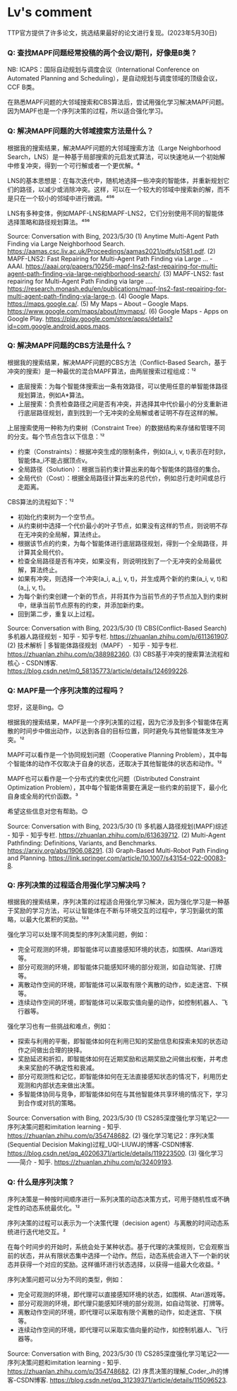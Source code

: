 # Lv's comment

TTP官方提供了许多论文，挑选结果最好的论文进行复现。(2023年5月30日)

### Q: 查找MAPF问题经常投稿的两个会议/期刊，好像是B类？

NB: ICAPS：国际自动规划与调度会议（International Conference on Automated Planning and Scheduling），是自动规划与调度领域的顶级会议，CCF B类。

在熟悉MAPF问题的大邻域搜索和CBS算法后，尝试用强化学习解决MAPF问题。因为MAPF也是一个序列决策的过程，所以适合强化学习。

### Q: 解决MAPF问题的大邻域搜索方法是什么？

根据我的搜索结果，解决MAPF问题的大邻域搜索方法（Large Neighborhood Search，LNS）是一种基于局部搜索的元启发式算法，可以快速地从一个初始解中修复冲突，得到一个可行解或者一个更优解。⁴

LNS的基本思想是：在每次迭代中，随机地选择一些冲突的智能体，并重新规划它们的路径，以减少或消除冲突。这样，可以在一个较大的邻域中搜索新的解，而不是只在一个较小的邻域中进行微调。⁴⁵⁶

LNS有多种变体，例如MAPF-LNS和MAPF-LNS2，它们分别使用不同的智能体选择策略和路径规划算法。⁴⁵⁶

Source: Conversation with Bing, 2023/5/30
(1) Anytime Multi-Agent Path Finding via Large Neighborhood Search. https://aamas.csc.liv.ac.uk/Proceedings/aamas2021/pdfs/p1581.pdf.
(2) MAPF-LNS2: Fast Repairing for Multi-Agent Path Finding via Large ... - AAAI. https://aaai.org/papers/10256-mapf-lns2-fast-repairing-for-multi-agent-path-finding-via-large-neighborhood-search/.
(3) MAPF-LNS2: fast repairing for Multi-Agent Path Finding via large .... https://research.monash.edu/en/publications/mapf-lns2-fast-repairing-for-multi-agent-path-finding-via-large-n.
(4) Google Maps. https://maps.google.ca/.
(5) My Maps – About – Google Maps. https://www.google.com/maps/about/mymaps/.
(6) Google Maps - Apps on Google Play. https://play.google.com/store/apps/details?id=com.google.android.apps.maps.

### Q: 解决MAPF问题的CBS方法是什么？

根据我的搜索结果，解决MAPF问题的CBS方法（Conflict-Based Search，基于冲突的搜索）是一种最优的混合MAPF算法，由两层搜索过程组成：¹²

- 底层搜索：为每个智能体搜索出一条有效路径，可以使用任意的单智能体路径规划算法，例如A*算法。
- 上层搜索：负责检查路径之间是否有冲突，并选择其中代价最小的分支重新进行底层路径规划，直到找到一个无冲突的全局解或者证明不存在这样的解。

上层搜索使用一种称为约束树（Constraint Tree）的数据结构来存储和管理不同的分支。每个节点包含以下信息：¹²

- 约束（Constraints）：根据冲突生成的限制条件，例如(a_i, v, t)表示在时刻t，智能体a_i不能占据顶点v。
- 全局路径（Solution）：根据当前约束计算出来的每个智能体的路径的集合。
- 全局代价（Cost）：根据全局路径计算出来的总代价，例如总行走时间或总行走距离。

CBS算法的流程如下：¹²

- 初始化约束树为一个空节点。
- 从约束树中选择一个代价最小的叶子节点，如果没有这样的节点，则说明不存在无冲突的全局解，算法终止。
- 根据该节点的约束，为每个智能体进行底层路径规划，得到一个全局路径，并计算其全局代价。
- 检查全局路径是否有冲突，如果没有，则说明找到了一个无冲突的全局最优解，算法终止。
- 如果有冲突，则选择一个冲突(a_i, a_j, v, t)，并生成两个新的约束(a_i, v, t)和(a_j, v, t)。
- 为每个新约束创建一个新的节点，并将其作为当前节点的子节点加入到约束树中，继承当前节点原有的约束，并添加新约束。
- 回到第二步，重复以上过程。

Source: Conversation with Bing, 2023/5/30
(1) CBS(Conflict-Based Search)多机器人路径规划 - 知乎 - 知乎专栏. https://zhuanlan.zhihu.com/p/611361907.
(2) 技术解析 | 多智能体路径规划（MAPF） - 知乎 - 知乎专栏. https://zhuanlan.zhihu.com/p/388982360.
(3) CBS基于冲突的搜索算法流程和核心 - CSDN博客. https://blog.csdn.net/m0_58135773/article/details/124699226.

### Q: MAPF是一个序列决策的过程吗？

您好，这是Bing。😊

根据我的搜索结果，MAPF是一个序列决策的过程，因为它涉及到多个智能体在离散的时间步中做出动作，以达到各自的目标位置，同时避免与其他智能体发生冲突。¹²

MAPF可以看作是一个协同规划问题（Cooperative Planning Problem），其中每个智能体的动作不仅取决于自身的状态，还取决于其他智能体的状态和动作。¹²

MAPF也可以看作是一个分布式约束优化问题（Distributed Constraint Optimization Problem），其中每个智能体需要在满足一些约束的前提下，最小化自身或全局的代价函数。³

希望这些信息对您有帮助。😊

Source: Conversation with Bing, 2023/5/30
(1) 多机器人路径规划(MAPF)综述 - 知乎 - 知乎专栏. https://zhuanlan.zhihu.com/p/613639712.
(2) Multi-Agent Pathfinding: Definitions, Variants, and Benchmarks. https://arxiv.org/abs/1906.08291.
(3) Graph-Based Multi-Robot Path Finding and Planning. https://link.springer.com/article/10.1007/s43154-022-00083-8.

### Q: 序列决策的过程适合用强化学习解决吗？

根据我的搜索结果，序列决策的过程适合用强化学习解决，因为强化学习是一种基于奖励的学习方法，可以让智能体在不断与环境交互的过程中，学习到最优的策略，以最大化累积的奖励。¹²³

强化学习可以处理不同类型的序列决策问题，例如：

- 完全可观测的环境，即智能体可以直接感知环境的状态，如围棋、Atari游戏等。
- 部分可观测的环境，即智能体只能感知环境的部分观测，如自动驾驶、打牌等。
- 离散动作空间的环境，即智能体可以采取有限个离散的动作，如走迷宫、下棋等。
- 连续动作空间的环境，即智能体可以采取实值向量的动作，如控制机器人、飞行器等。

强化学习也有一些挑战和难点，例如：

- 探索与利用的平衡，即智能体如何在利用已知的奖励信息和探索未知的状态动作之间做出合理的抉择。
- 奖励延迟和折扣，即智能体如何在近期奖励和远期奖励之间做出权衡，并考虑未来奖励的不确定性和衰减。
- 部分可观测性和记忆，即智能体如何在无法直接感知状态的情况下，利用历史观测和内部状态来做出决策。
- 多智能体协同与竞争，即智能体如何在与其他智能体共享环境的情况下，学习到合作或对抗的策略。

Source: Conversation with Bing, 2023/5/30
(1) CS285深度强化学习笔记2——序列决策问题和imitation learning - 知乎. https://zhuanlan.zhihu.com/p/354748682.
(2) 强化学习笔记2：序列决策(Sequential Decision Making)过程_UQI-LIUWJ的博客-CSDN博客. https://blog.csdn.net/qq_40206371/article/details/119223500.
(3) 强化学习——简介 - 知乎. https://zhuanlan.zhihu.com/p/32409193.

### Q: 什么是序列决策？

序列决策是一种按时间顺序进行一系列决策的动态决策方式，可用于随机性或不确定性的动态系统最优化。¹²

序列决策的过程可以表示为一个决策代理（decision agent）与离散的时间动态系统进行迭代地交互。²

在每个时间步的开始时，系统会处于某种状态。基于代理的决策规则，它会观察当前的状态，并从有限状态集中选择一个动作。然后，动态系统会进入下一个新的状态并获得一个对应的奖励。这样循环进行状态选择，以获得一组最大化收益。²

序列决策问题可以分为不同的类型，例如：

- 完全可观测的环境，即代理可以直接感知环境的状态，如围棋、Atari游戏等。
- 部分可观测的环境，即代理只能感知环境的部分观测，如自动驾驶、打牌等。
- 离散动作空间的环境，即代理可以采取有限个离散的动作，如走迷宫、下棋等。
- 连续动作空间的环境，即代理可以采取实值向量的动作，如控制机器人、飞行器等。

Source: Conversation with Bing, 2023/5/30
(1) CS285深度强化学习笔记2——序列决策问题和imitation learning - 知乎. https://zhuanlan.zhihu.com/p/354748682.
(2) 序贯决策的理解_Coder_Jh的博客-CSDN博客. https://blog.csdn.net/qq_31239371/article/details/115096523.